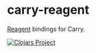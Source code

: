 # carry-reagent

[Reagent](https://github.com/reagent-project/reagent) bindings for Carry.

[![Clojars Project](https://img.shields.io/clojars/v/carry-reagent.svg)](https://clojars.org/carry-reagent)